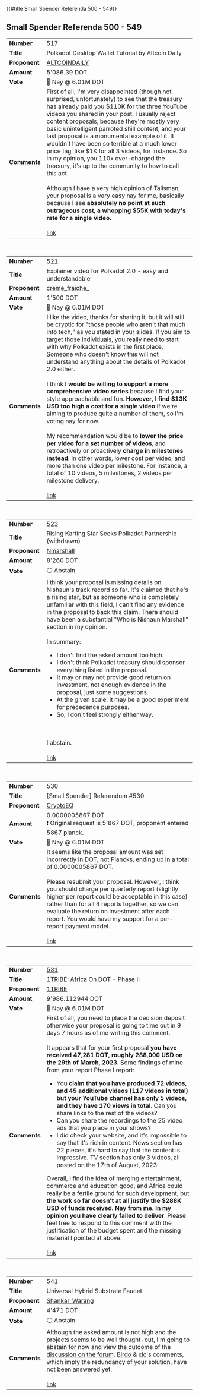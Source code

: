 {{#title Small Spender Referenda 500 - 549}}
## Small Spender Referenda 500 - 549

|                            |                                                                                                                                                                                                                                                                                                                                                                                                                                                                                                                                                                                                                                                                                                                                                                                                                                                                                   |
|:---------------------------|:----------------------------------------------------------------------------------------------------------------------------------------------------------------------------------------------------------------------------------------------------------------------------------------------------------------------------------------------------------------------------------------------------------------------------------------------------------------------------------------------------------------------------------------------------------------------------------------------------------------------------------------------------------------------------------------------------------------------------------------------------------------------------------------------------------------------------------------------------------------------------------|
| <strong>Number</strong>    | [517](https://polkadot.subsquare.io/referenda/517)                                                                                                                                                                                                                                                                                                                                                                                                                                                                                                                                                                                                                                                                                                                                                                                                                                |
| <strong>Title</strong>     | Polkadot Desktop Wallet Tutorial by Altcoin Daily                                                                                                                                                                                                                                                                                                                                                                                                                                                                                                                                                                                                                                                                                                                                                                                                                                 |
| <strong>Proponent</strong> | [ALTCOINDAILY](https://polkadot.polkassembly.io/user/ALTCOINDAILY)                                                                                                                                                                                                                                                                                                                                                                                                                                                                                                                                                                                                                                                                                                                                                                                                                |
| <strong>Amount</strong>    | 5'086.39 DOT                                                                                                                                                                                                                                                                                                                                                                                                                                                                                                                                                                                                                                                                                                                                                                                                                                                                      |
| <strong>Vote</strong>      | 🔴 Nay @ 6.01M DOT                                                                                                                                                                                                                                                                                                                                                                                                                                                                                                                                                                                                                                                                                                                                                                                                                                                                |
| <strong>Comments</strong>  | First of all, I'm very disappointed (though not surprised, unfortunately) to see that the treasury has already paid you $110K for the three YouTube videos you shared in your post. I usually reject content proposals, because they're mostly very basic unintelligent parroted shill content, and your last proposal is a monumental example of it. It wouldn't have been so terrible at a much lower price tag, like $1K for all 3 videos, for instance. So in my opinion, you 110x over-charged the treasury, it's up to the community to how to call this act.<br/><br/>Although I have a very high opinion of Talisman, your proposal is a very easy nay for me, basically because I see <strong>absolutely no point at such outrageous cost, a whopping $55K with today's rate for a single video.</strong><br/><br/>[link](https://polkadot.subsquare.io/referenda/517#2) |

<br/>

|                            |                                                                                                                                                                                                                                                                                                                                                                                                                                                                                                                                                                                                                                                                                                                                                                                                                                                                                                                                                                                                                                                                                                                     |
|:---------------------------|:--------------------------------------------------------------------------------------------------------------------------------------------------------------------------------------------------------------------------------------------------------------------------------------------------------------------------------------------------------------------------------------------------------------------------------------------------------------------------------------------------------------------------------------------------------------------------------------------------------------------------------------------------------------------------------------------------------------------------------------------------------------------------------------------------------------------------------------------------------------------------------------------------------------------------------------------------------------------------------------------------------------------------------------------------------------------------------------------------------------------|
| <strong>Number</strong>    | [521](https://polkadot.subsquare.io/referenda/521)                                                                                                                                                                                                                                                                                                                                                                                                                                                                                                                                                                                                                                                                                                                                                                                                                                                                                                                                                                                                                                                                  |
| <strong>Title</strong>     | Explainer video for Polkadot 2.0 - easy and understandable                                                                                                                                                                                                                                                                                                                                                                                                                                                                                                                                                                                                                                                                                                                                                                                                                                                                                                                                                                                                                                                          |
| <strong>Proponent</strong> | [creme_fraiche_](https://polkadot.polkassembly.io/user/creme_fraiche_)                                                                                                                                                                                                                                                                                                                                                                                                                                                                                                                                                                                                                                                                                                                                                                                                                                                                                                                                                                                                                                              |
| <strong>Amount</strong>    | 1'500 DOT                                                                                                                                                                                                                                                                                                                                                                                                                                                                                                                                                                                                                                                                                                                                                                                                                                                                                                                                                                                                                                                                                                           |
| <strong>Vote</strong>      | 🔴 Nay @ 6.01M DOT                                                                                                                                                                                                                                                                                                                                                                                                                                                                                                                                                                                                                                                                                                                                                                                                                                                                                                                                                                                                                                                                                                  |
| <strong>Comments</strong>  | I like the video, thanks for sharing it, but it will still be cryptic for "those people who aren't that much into tech," as you stated in your slides. If you aim to target those individuals, you really need to start with why Polkadot exists in the first place. Someone who doesn't know this will not understand anything about the details of Polkadot 2.0 either.<br/><br/>I think <strong>I would be willing to support a more comprehensive video series</strong> because I find your style approachable and fun. <strong>However, I find $13K USD too high a cost for a single video</strong> if we're aiming to produce quite a number of them, so I'm voting nay for now.<br/><br/>My recommendation would be to <strong>lower the price per video for a set number of videos</strong>, and retroactively or proactively <strong>charge in milestones instead</strong>. In other words, lower cost per video, and more than one video per milestone. For instance, a total of 10 videos, 5 milestones, 2 videos per milestone delivery.<br/><br/>[link](https://polkadot.subsquare.io/referenda/521#1) |

<br/>

|                            |                                                                                                                                                                                                                                                                                                                                                                                                                                                                                                                                                                                                                                                                                                                                                                                                                                                      |
|:---------------------------|:-----------------------------------------------------------------------------------------------------------------------------------------------------------------------------------------------------------------------------------------------------------------------------------------------------------------------------------------------------------------------------------------------------------------------------------------------------------------------------------------------------------------------------------------------------------------------------------------------------------------------------------------------------------------------------------------------------------------------------------------------------------------------------------------------------------------------------------------------------|
| <strong>Number</strong>    | [523](https://polkadot.subsquare.io/referenda/523)                                                                                                                                                                                                                                                                                                                                                                                                                                                                                                                                                                                                                                                                                                                                                                                                   |
| <strong>Title</strong>     | Rising Karting Star Seeks Polkadot Partnership (withdrawn)                                                                                                                                                                                                                                                                                                                                                                                                                                                                                                                                                                                                                                                                                                                                                                                           |
| <strong>Proponent</strong> | [Nmarshall](https://polkadot.polkassembly.io/user/Gaming_on_chain)                                                                                                                                                                                                                                                                                                                                                                                                                                                                                                                                                                                                                                                                                                                                                                                   |
| <strong>Amount</strong>    | 8'260 DOT                                                                                                                                                                                                                                                                                                                                                                                                                                                                                                                                                                                                                                                                                                                                                                                                                                            |
| <strong>Vote</strong>      | ⚪ Abstain                                                                                                                                                                                                                                                                                                                                                                                                                                                                                                                                                                                                                                                                                                                                                                                                                                            |
| <strong>Comments</strong>  | I think your proposal is missing details on Nishaun's track record so far. It's claimed that he's a rising star, but as someone who is completely unfamiliar with this field, I can't find any evidence in the proposal to back this claim. There should have been a substantial "Who is Nishaun Marshall" section in my opinion.<br/><br/>In summary:<ul><li>I don't find the asked amount too high.</li><li>I don't think Polkadot treasury should sponsor everything listed in the proposal.</li><li>It may or may not provide good return on investment, not enough evidence in the proposal, just some suggestions.</li><li>At the given scale, it may be a good experiment for precedence purposes.</li><li>So, I don't feel strongly either way.</li></ul><br/><br/>I abstain.<br/><br/>[link](https://polkadot.subsquare.io/referenda/523#1) |

<br/>

|                            |                                                                                                                                                                                                                                                                                                                                                                                                                                                                                                                    |
|:---------------------------|:-------------------------------------------------------------------------------------------------------------------------------------------------------------------------------------------------------------------------------------------------------------------------------------------------------------------------------------------------------------------------------------------------------------------------------------------------------------------------------------------------------------------|
| <strong>Number</strong>    | [530](https://polkadot.subsquare.io/referenda/530)                                                                                                                                                                                                                                                                                                                                                                                                                                                                 |
| <strong>Title</strong>     | [Small Spender] Referendum #530                                                                                                                                                                                                                                                                                                                                                                                                                                                                                    |
| <strong>Proponent</strong> | [CryotoEQ](https://polkadot.polkassembly.io/user/CryotoEQ)                                                                                                                                                                                                                                                                                                                                                                                                                                                         |
| <strong>Amount</strong>    | 0.0000005867 DOT<br/>❗ Original request is 5'867 DOT, proponent entered 5867 planck.                                                                                                                                                                                                                                                                                                                                                                                                                               |
| <strong>Vote</strong>      | 🔴 Nay @ 6.01M DOT                                                                                                                                                                                                                                                                                                                                                                                                                                                                                                 |
| <strong>Comments</strong>  | It seems like the proposal amount was set incorrectly in DOT, not Plancks, ending up in a total of 0.0000005867 DOT.<br/><br/>Please resubmit your proposal. However, I think you should charge per quarterly report (slightly higher per report could be acceptable in this case) rather than for all 4 reports together, so we can evaluate the return on investment after each report. You would have my support for a per-report payment model.<br/><br/>[link](https://polkadot.subsquare.io/referenda/530#2) |

<br/>

|                            |                                                                                                                                                                                                                                                                                                                                                                                                                                                                                                                                                                                                                                                                                                                                                                                                                                                                                                                                                                                                                                                                                                                                                                                                                                                                                                                                                                                                                                                                       |
|:---------------------------|:----------------------------------------------------------------------------------------------------------------------------------------------------------------------------------------------------------------------------------------------------------------------------------------------------------------------------------------------------------------------------------------------------------------------------------------------------------------------------------------------------------------------------------------------------------------------------------------------------------------------------------------------------------------------------------------------------------------------------------------------------------------------------------------------------------------------------------------------------------------------------------------------------------------------------------------------------------------------------------------------------------------------------------------------------------------------------------------------------------------------------------------------------------------------------------------------------------------------------------------------------------------------------------------------------------------------------------------------------------------------------------------------------------------------------------------------------------------------|
| <strong>Number</strong>    | [531](https://polkadot.subsquare.io/referenda/531)                                                                                                                                                                                                                                                                                                                                                                                                                                                                                                                                                                                                                                                                                                                                                                                                                                                                                                                                                                                                                                                                                                                                                                                                                                                                                                                                                                                                                    |
| <strong>Title</strong>     | 1TRIBE: Africa On DOT - Phase II                                                                                                                                                                                                                                                                                                                                                                                                                                                                                                                                                                                                                                                                                                                                                                                                                                                                                                                                                                                                                                                                                                                                                                                                                                                                                                                                                                                                                                      |
| <strong>Proponent</strong> | [1TRIBE](https://polkadot.polkassembly.io/user/1tribe)                                                                                                                                                                                                                                                                                                                                                                                                                                                                                                                                                                                                                                                                                                                                                                                                                                                                                                                                                                                                                                                                                                                                                                                                                                                                                                                                                                                                                |
| <strong>Amount</strong>    | 9'986.112944 DOT                                                                                                                                                                                                                                                                                                                                                                                                                                                                                                                                                                                                                                                                                                                                                                                                                                                                                                                                                                                                                                                                                                                                                                                                                                                                                                                                                                                                                                                      |
| <strong>Vote</strong>      | 🔴 Nay @ 6.01M DOT                                                                                                                                                                                                                                                                                                                                                                                                                                                                                                                                                                                                                                                                                                                                                                                                                                                                                                                                                                                                                                                                                                                                                                                                                                                                                                                                                                                                                                                    |
| <strong>Comments</strong>  | First of all, you need to place the decision deposit otherwise your proposal is going to time out in 9 days 7 hours as of me writing this comment.<br/><br/>It appears that for your first proposal <strong>you have received 47,281 DOT, roughly 288,000 USD on the 29th of March, 2023</strong>. Some findings of mine from your report Phase I report:<ul><li>You <strong>claim that you have produced 72 videos, and 45 additional videos (117 videos in total) but your YouTube channel has only 5 videos, and they have 170 views in total</strong>. Can you share links to the rest of the videos?</li><li>Can you share the recordings to the 25 video ads that you place in your shows?</li><li>I did check your website, and it's impossible to say that it's rich in content. News section has 22 pieces, it's hard to say that the content is impressive. TV section has only 3 videos, all posted on the 17th of August, 2023.</li></ul>Overall, I find the idea of merging entertainment, commerce and education good, and Africa could really be a fertile ground for such development, but <strong>the work so far doesn't at all justify the $288K USD of funds received. Nay from me. In my opinion you have clearly failed to deliver</strong>. Please feel free to respond to this comment with the justification of the budget spent and the missing material I pointed at above.<br/><br/>[link](https://polkadot.subsquare.io/referenda/531#1) |

<br/>

|                            |                                                                                                                                                                                                                                                                                                                                                                                                                                                                                                                                                                   |
|:---------------------------|:------------------------------------------------------------------------------------------------------------------------------------------------------------------------------------------------------------------------------------------------------------------------------------------------------------------------------------------------------------------------------------------------------------------------------------------------------------------------------------------------------------------------------------------------------------------|
| <strong>Number</strong>    | [541](https://polkadot.subsquare.io/referenda/541)                                                                                                                                                                                                                                                                                                                                                                                                                                                                                                                |
| <strong>Title</strong>     | Universal Hybrid Substrate Faucet                                                                                                                                                                                                                                                                                                                                                                                                                                                                                                                                 |
| <strong>Proponent</strong> | [Shankar_Warang](https://polkadot.polkassembly.io/user/Shankar_Warang)                                                                                                                                                                                                                                                                                                                                                                                                                                                                                            |
| <strong>Amount</strong>    | 4'471 DOT                                                                                                                                                                                                                                                                                                                                                                                                                                                                                                                                                         |
| <strong>Vote</strong>      | ⚪ Abstain                                                                                                                                                                                                                                                                                                                                                                                                                                                                                                                                                         |
| <strong>Comments</strong>  | Although the asked amount is not high and the projects seems to be well thought-out, I'm going to abstain for now and view the outcome of the [discussion on the forum](https://forum.polkadot.network/t/universal-testnet-faucet-idea/6114). [Birdo](https://forum.polkadot.network/t/universal-testnet-faucet-idea/6114/12) & [xlc](https://forum.polkadot.network/t/universal-testnet-faucet-idea/6114/11)'s comments, which imply the redundancy of your solution, have not been answered yet.<br/><br/>[link](https://polkadot.subsquare.io/referenda/541#1) |

